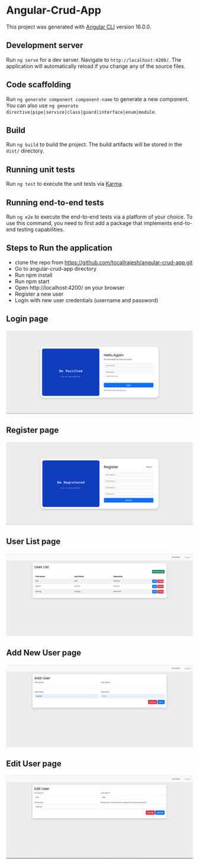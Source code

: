 # Angular-Crud-App

This project was generated with [Angular CLI](https://github.com/angular/angular-cli) version 16.0.0.

## Development server

Run `ng serve` for a dev server. Navigate to `http://localhost:4200/`. The application will automatically reload if you change any of the source files.

## Code scaffolding

Run `ng generate component component-name` to generate a new component. You can also use `ng generate directive|pipe|service|class|guard|interface|enum|module`.

## Build

Run `ng build` to build the project. The build artifacts will be stored in the `dist/` directory.

## Running unit tests

Run `ng test` to execute the unit tests via [Karma](https://karma-runner.github.io).

## Running end-to-end tests

Run `ng e2e` to execute the end-to-end tests via a platform of your choice. To use this command, you need to first add a package that implements end-to-end testing capabilities.

## Steps to Run the application 

* clone the repo from https://github.com/tocallrajesh/angular-crud-app.git
* Go to angular-crud-app directory
* Run npm install
* Run npm start
* Open http://localhost:4200/ on your browser
* Register a new user
* Login with new user credentials (username and password)

## Login page 

![Alt text](src/assets/login.png)

## Register page 

![Alt text](src/assets/register.png)

## User List page

![Alt text](src/assets/listing.png)

## Add New User page

![Alt text](src/assets/addUser.png)

## Edit User page

![Alt text](src/assets/editUser.png)


